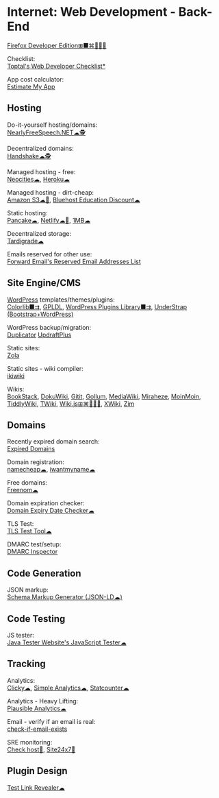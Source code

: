 # Internet: Web Development - Back-End

[Firefox Developer Edition⊞■⌘🐧🍎🤖](https://www.mozilla.org/en-US/firefox/developer/)

Checklist:  
[Toptal's Web Developer Checklist*](https://www.toptal.com/developers/webdevchecklist)

App cost calculator:  
[Estimate My App](https://estimatemyapp.com/)

## Hosting

Do-it-yourself hosting/domains:  
[NearlyFreeSpeech.NET☁🕵️](https://www.nearlyfreespeech.net/)

Decentralized domains:  
[Handshake☁🕵️](https://handshake.org/)

Managed hosting - free:  
[Neocities☁](https://neocities.org/),
[Heroku☁](https://www.heroku.com/)

Managed hosting - dirt-cheap:  
[Amazon S3☁🧛](https://aws.amazon.com/s3/),
[Bluehost Education Discount☁](https://www.bluehost.com/special/educationspecial)

Static hosting:  
[Pancake☁](https://www.pancake.io/),
[Netlify☁🧛](https://app.netlify.com/),
[1MB☁](https://1mb.site/)

Decentralized storage:  
[Tardigrade☁](https://tardigrade.io/)

Emails reserved for other use:  
[Forward Email's Reserved Email Addresses List](https://forwardemail.net/en/docs/reserved-email-addresses-list)

## Site Engine/CMS

[WordPress](https://wordpress.org/) templates/themes/plugins:  
[Colorlib■⇉](https://colorlib.com/wp/templates/),
[GPLDL](https://gpldl.com/),
[WordPress Plugins Library■⇉](https://wordpress.org/plugins/),
[UnderStrap (Bootstrap+WordPress)](https://understrap.com/)

WordPress backup/migration:  
[Duplicator](https://duplicator.com/)
[UpdraftPlus](https://updraftplus.com/)

Static sites:  
[Zola](https://www.getzola.org/)

Static sites - wiki compiler:  
[ikiwiki](https://ikiwiki.info/)

Wikis:  
[BookStack](https://www.bookstackapp.com/),
[DokuWiki](https://www.dokuwiki.org/),
[Gitit](https://github.com/jgm/gitit),
[Gollum](https://github.com/gollum/gollum),
[MediaWiki](https://www.mediawiki.org/), [Miraheze](https://miraheze.org/), [MoinMoin](https://moinmo.in/),
[TiddlyWiki](https://tiddlywiki.com),
[TWiki](https://twiki.org/),
[Wiki.js⊞⌘🐧🍎🤖](https://wiki.js.org/),
[XWiki](https://www.xwiki.org/),
[Zim](https://zim-wiki.org)

## Domains

Recently expired domain search:  
[Expired Domains](https://www.expireddomains.net/)

Domain registration:  
[namecheap☁](https://www.namecheap.com/),
[iwantmyname☁](https://iwantmyname.com/)

Free domains:  
[Freenom☁](https://www.freenom.com)

Domain expiration checker:  
[Domain Expiry Date Checker☁](https://www.websiteplanet.com/webtools/check-domain/)

TLS Test:  
[TLS Test Tool☁](https://geekflare.com/tools/tls-test)

DMARC test/setup:  
[DMARC Inspector](https://dmarcian.com/dmarc-inspector/)

## Code Generation

JSON markup:  
[Schema Markup Generator (JSON-LD☁)](https://technicalseo.com/tools/schema-markup-generator/)

## Code Testing

JS tester:  
[Java Tester Website's JavaScript Tester☁](https://javatester.org/javascript.html)

## Tracking

Analytics:  
[Clicky☁](https://clicky.com/),
[Simple Analytics☁](https://simpleanalytics.com/),
[Statcounter☁](https://statcounter.com/)

Analytics - Heavy Lifting:  
[Plausible Analytics☁](https://plausible.io/)

Email - verify if an email is real:  
[check-if-email-exists](https://github.com/reacherhq/check-if-email-exists)

SRE monitoring:  
[Check host💩](https://check-host.net/),
[Site24x7💩](https://www.site24x7.com/tools/)

## Plugin Design

[Test Link Revealer☁](https://webbrowsertools.com/test-link-revealer/)
